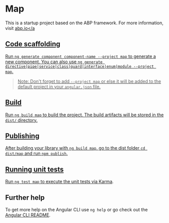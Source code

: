 # Map

This is a startup project based on the ABP framework. For more information, visit <a href="https://abp.io/" target="_blank">abp.io</a

## Code scaffolding

Run `ng generate component component-name --project map` to generate a new component. You can also use `ng generate directive|pipe|service|class|guard|interface|enum|module --project map`.
> Note: Don't forget to add `--project map` or else it will be added to the default project in your `angular.json` file. 

## Build

Run `ng build map` to build the project. The build artifacts will be stored in the `dist/` directory.

## Publishing

After building your library with `ng build map`, go to the dist folder `cd dist/map` and run `npm publish`.

## Running unit tests

Run `ng test map` to execute the unit tests via [Karma](https://karma-runner.github.io).

## Further help

To get more help on the Angular CLI use `ng help` or go check out the [Angular CLI README](https://github.com/angular/angular-cli/blob/master/README.md).
